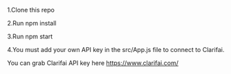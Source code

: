 1.Clone this repo

2.Run npm install

3.Run npm start

4.You must add your own API key in the src/App.js file to connect to Clarifai.


You can grab Clarifai API key here https://www.clarifai.com/
